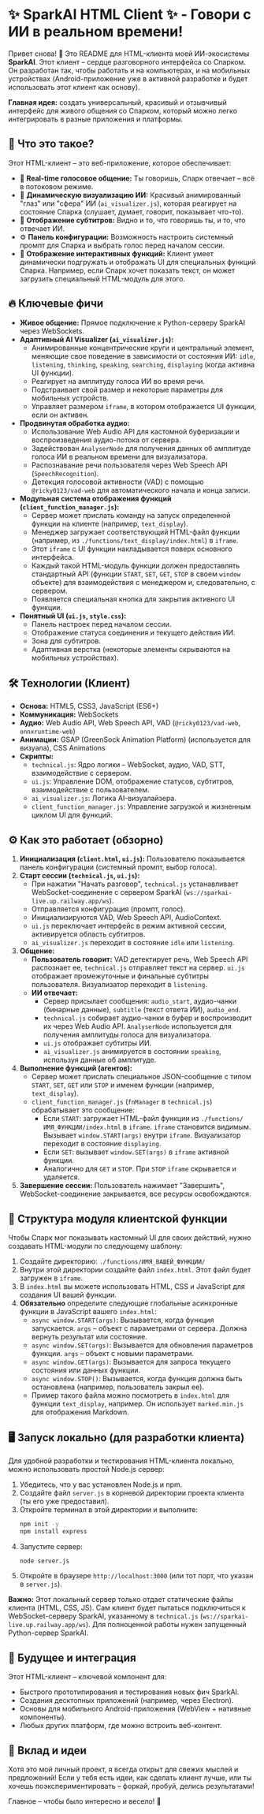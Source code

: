 # ✨ SparkAI HTML Client ✨ - Говори с ИИ в реальном времени!

Привет снова! 👋 Это README для HTML-клиента моей ИИ-экосистемы **SparkAI**. Этот клиент – сердце разговорного интерфейса со Спарком. Он разработан так, чтобы работать и на компьютерах, и на мобильных устройствах (Android-приложение уже в активной разработке и будет использовать этот клиент как основу).

**Главная идея:** создать универсальный, красивый и отзывчивый интерфейс для живого общения со Спарком, который можно легко интегрировать в разные приложения и платформы.

## 🚀 Что это такое?

Этот HTML-клиент – это веб-приложение, которое обеспечивает:

* 🎤 **Real-time голосовое общение:** Ты говоришь, Спарк отвечает – всё в потоковом режиме.
* 🎨 **Динамическую визуализацию ИИ:** Красивый анимированный "глаз" или "сфера" ИИ (`ai_visualizer.js`), которая реагирует на состояние Спарка (слушает, думает, говорит, показывает что-то).
* 📝 **Отображение субтитров:** Видно и то, что говоришь ты, и то, что отвечает ИИ.
* ⚙️ **Панель конфигурации:** Возможность настроить системный промпт для Спарка и выбрать голос перед началом сессии.
* 🧩 **Отображение интерактивных функций:** Клиент умеет динамически подгружать и отображать UI для специальных функций Спарка. Например, если Спарк хочет показать текст, он может загрузить специальный HTML-модуль для этого.

## 🔥 Ключевые фичи

* **Живое общение:** Прямое подключение к Python-серверу SparkAI через WebSockets.
* **Адаптивный AI Visualizer (`ai_visualizer.js`):**
    * Анимированные концентрические круги и центральный элемент, меняющие свое поведение в зависимости от состояния ИИ: `idle`, `listening`, `thinking`, `speaking`, `searching`, `displaying` (когда активна UI функции).
    * Реагирует на амплитуду голоса ИИ во время речи.
    * Подстраивает свой размер и некоторые параметры для мобильных устройств.
    * Управляет размером `iframe`, в котором отображается UI функции, если он активен.
* **Продвинутая обработка аудио:**
    * Использование Web Audio API для кастомной буферизации и воспроизведения аудио-потока от сервера.
    * Задействован `AnalyserNode` для получения данных об амплитуде голоса ИИ в реальном времени для визуализатора.
    * Распознавание речи пользователя через Web Speech API (`SpeechRecognition`).
    * Детекция голосовой активности (VAD) с помощью `@ricky0123/vad-web` для автоматического начала и конца записи.
* **Модульная система отображения функций (`client_function_manager.js`):**
    * Сервер может прислать команду на запуск определенной функции на клиенте (например, `text_display`).
    * Менеджер загружает соответствующий HTML-файл функции (например, из `./functions/text_display/index.html`) в `iframe`.
    * Этот `iframe` с UI функции накладывается поверх основного интерфейса.
    * Каждый такой HTML-модуль функции должен предоставлять стандартный API (функции `START`, `SET`, `GET`, `STOP` в своем `window` объекте) для взаимодействия с менеджером и, следовательно, с сервером.
    * Появляется специальная кнопка для закрытия активного UI функции.
* **Понятный UI (`ui.js`, `style.css`):**
    * Панель настроек перед началом сессии.
    * Отображение статуса соединения и текущего действия ИИ.
    * Зона для субтитров.
    * Адаптивная верстка (некоторые элементы скрываются на мобильных устройствах).

## 🛠️ Технологии (Клиент)

* **Основа:** HTML5, CSS3, JavaScript (ES6+)
* **Коммуникация:** WebSockets
* **Аудио:** Web Audio API, Web Speech API, VAD (`@ricky0123/vad-web`, `onnxruntime-web`)
* **Анимации:** GSAP (GreenSock Animation Platform) (используется для визуала), CSS Animations
* **Скрипты:**
    * `technical.js`: Ядро логики – WebSocket, аудио, VAD, STT, взаимодействие с сервером.
    * `ui.js`: Управление DOM, отображение статусов, субтитров, взаимодействие с пользователем.
    * `ai_visualizer.js`: Логика AI-визуалайзера.
    * `client_function_manager.js`: Управление загрузкой и жизненным циклом UI для функций.

## ⚙️ Как это работает (обзорно)

1.  **Инициализация (`client.html`, `ui.js`):** Пользователю показывается панель конфигурации (системный промпт, выбор голоса).
2.  **Старт сессии (`technical.js`, `ui.js`):**
    * При нажатии "Начать разговор", `technical.js` устанавливает WebSocket-соединение с сервером SparkAI (`ws://sparkai-live.up.railway.app/ws`).
    * Отправляется конфигурация (промпт, голос).
    * Инициализируются VAD, Web Speech API, AudioContext.
    * `ui.js` переключает интерфейс в режим активной сессии, активируется область субтитров.
    * `ai_visualizer.js` переходит в состояние `idle` или `listening`.
3.  **Общение:**
    * **Пользователь говорит:** VAD детектирует речь, Web Speech API распознает ее, `technical.js` отправляет текст на сервер. `ui.js` отображает промежуточные и финальные субтитры пользователя. Визуализатор переходит в `listening`.
    * **ИИ отвечает:**
        * Сервер присылает сообщения: `audio_start`, аудио-чанки (бинарные данные), `subtitle` (текст ответа ИИ), `audio_end`.
        * `technical.js` собирает аудио-чанки в буфер и воспроизводит их через Web Audio API. `AnalyserNode` используется для получения амплитуды голоса для визуализатора.
        * `ui.js` отображает субтитры ИИ.
        * `ai_visualizer.js` анимируется в состоянии `speaking`, используя данные об амплитуде.
4.  **Выполнение функций (агентов):**
    * Сервер может прислать специальное JSON-сообщение с типом `START`, `SET`, `GET` или `STOP` и именем функции (например, `text_display`).
    * `client_function_manager.js` (`fnManager` в `technical.js`) обрабатывает это сообщение:
        * Если `START`: загружает HTML-файл функции из `./functions/ИМЯ_ФУНКЦИИ/index.html` в `iframe`. `iframe` становится видимым. Вызывает `window.START(args)` внутри `iframe`. Визуализатор переходит в состояние `displaying`.
        * Если `SET`: вызывает `window.SET(args)` в `iframe` активной функции.
        * Аналогично для `GET` и `STOP`. При `STOP` `iframe` скрывается и удаляется.
5.  **Завершение сессии:** Пользователь нажимает "Завершить", WebSocket-соединение закрывается, все ресурсы освобождаются.

## 🧩 Структура модуля клиентской функции

Чтобы Спарк мог показывать кастомный UI для своих действий, нужно создавать HTML-модули по следующему шаблону:

1.  Создайте директорию: `./functions/ИМЯ_ВАШЕЙ_ФУНКЦИИ/`
2.  Внутри этой директории создайте файл `index.html`. Этот файл будет загружен в `iframe`.
3.  В `index.html` вы можете использовать HTML, CSS и JavaScript для создания UI вашей функции.
4.  **Обязательно** определите следующие глобальные асинхронные функции в JavaScript вашего `index.html`:
    * `async window.START(args)`: Вызывается, когда функция запускается. `args` – объект с параметрами от сервера. Должна вернуть результат или состояние.
    * `async window.SET(args)`: Вызывается для обновления параметров функции. `args` – объект с новыми параметрами.
    * `async window.GET(args)`: Вызывается для запроса текущего состояния или данных функции.
    * `async window.STOP()`: Вызывается, когда функция должна быть остановлена (например, пользователь закрыл ее).
    * Пример такого файла можно посмотреть в `index.html` для функции `text_display`, например. Он использует `marked.min.js` для отображения Markdown.

## 🖥️ Запуск локально (для разработки клиента)

Для удобной разработки и тестирования HTML-клиента локально, можно использовать простой Node.js сервер:

1.  Убедитесь, что у вас установлен Node.js и npm.
2.  Создайте файл `server.js` в корневой директории проекта клиента (ты его уже предоставил).
3.  Откройте терминал в этой директории и выполните:
    ```bash
    npm init -y
    npm install express
    ```
4.  Запустите сервер:
    ```bash
    node server.js
    ```
5.  Откройте в браузере `http://localhost:3000` (или тот порт, что указан в `server.js`).

**Важно:** Этот локальный сервер только отдает статические файлы клиента (HTML, CSS, JS). Сам клиент будет пытаться подключиться к WebSocket-серверу SparkAI, указанному в `technical.js` (`ws://sparkai-live.up.railway.app/ws`). Для полноценной работы нужен запущенный Python-сервер SparkAI.

## 🔮 Будущее и интеграция

Этот HTML-клиент – ключевой компонент для:

* Быстрого прототипирования и тестирования новых фич SparkAI.
* Создания десктопных приложений (например, через Electron).
* Основы для мобильного Android-приложения (WebView + нативные компоненты).
* Любых других платформ, где можно встроить веб-контент.

## 🤝 Вклад и идеи

Хотя это мой личный проект, я всегда открыт для свежих мыслей и предложений! Если у тебя есть идеи, как сделать клиент лучше, или ты хочешь поэкспериментировать – форкай, пробуй, делись результатами!

Главное – чтобы было интересно и весело! 🎉
